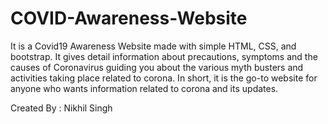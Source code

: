 # COVID-Awareness-Website
It is a Covid19 Awareness Website made with simple HTML, CSS, and bootstrap.
It gives detail information about precautions, symptoms and the causes of Coronavirus guiding you about the various myth busters
and activities taking place related to corona.
In short, it is the go-to website for anyone who wants information related to corona and its updates.

Created By : Nikhil Singh
